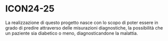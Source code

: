 # ICON24-25
La realizzazione di questo progetto nasce con lo scopo di poter essere in grado di predire attraverso delle misurazioni diagnostiche, la possibilità che un paziente sia diabetico o meno, diagnosticandone la malattia.
